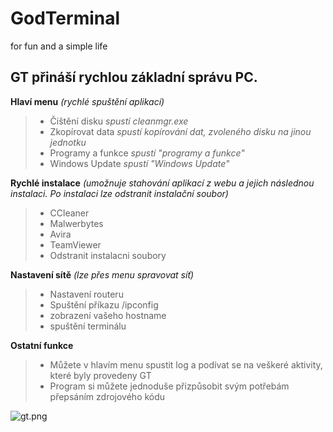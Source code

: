 # GodTerminal
for fun and a simple life

## GT přináší rychlou základní správu PC.

**Hlaví menu**
*(rychlé spuštění aplikací)*
> - Čištění disku *spustí cleanmgr.exe*
> - Zkopírovat data *spustí kopírování dat, zvoleného disku na jinou jednotku*
> - Programy a funkce *spustí "programy a funkce"*
> - Windows Update *spustí "Windows Update"*

**Rychlé instalace**
*(umožnuje stahování aplikací z webu a jejich následnou instalaci. Po instalaci lze odstranit instalační soubor)*
> - CCleaner
> - Malwerbytes
> - Avira
> - TeamViewer
> - Odstranit instalacni soubory

**Nastavení sítě**
*(lze přes menu spravovat síť)*
> - Nastavení routeru
>  - Spuštění příkazu /ipconfig
>  - zobrazení vašeho hostname
>  - spuštění terminálu

**Ostatní funkce**
> - Můžete v hlavím menu spustit log a podívat se na veškeré aktivity, které byly provedeny GT
> - Program si můžete jednoduše přizpůsobit svým potřebám přepsáním zdrojového kódu

![gt.png](https://github.com/Andergonan/GodTerminal/blob/main/gt.png)
